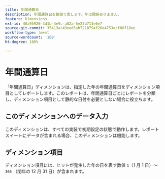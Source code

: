 ```yaml
---
title: 年間通算日
description: 年間通算日を数値で表します。年は関係ありません。
feature: Dimensions
exl-id: 40a95926-3d1b-4e9c-a82a-6e23b711e6e7
source-git-commit: 35413ac43eed5ab7218794f26e4753acf08f18ee
workflow-type: tm+mt
source-wordcount: '108'
ht-degree: 100%

---
```


# 年間通算日

「年間通算日」ディメンションは、指定した年の年間通算日をディメンション項目としてレポートします。このレポートは、年間通算日ごとにレポートを分類し、ディメンション項目として静的な日付を必要としない場合に役立ちます。

## このディメンションへのデータ入力

このディメンションは、すべての実装で初期設定の状態で動作します。レポートスイートにデータが含まれる場合、このディメンションは機能します。

## ディメンション項目

ディメンション項目には、ヒットが発生した年の日を表す数値 `1`（1 月 1 日）～ `366` （閏年の 12 月 31 日）が含まれます。
